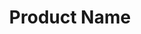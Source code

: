 ---
title: "Product Name"
description: "A brief description of the product."
productName: "Product Name Two"
productPrice: 0.00
productCategory: "Second Product Category"
tags:
    - tag1
    - tag2
imageLink: "@assets/profile/jane-doe.jpg"
---